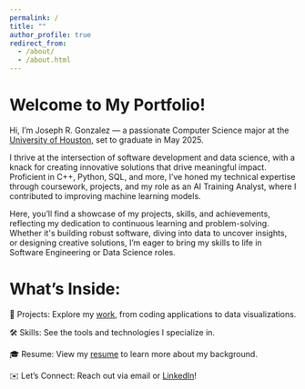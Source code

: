 ```yaml
---
permalink: /
title: ""
author_profile: true
redirect_from: 
  - /about/
  - /about.html
---
```

Welcome to My Portfolio!
======
Hi, I’m Joseph R. Gonzalez — a passionate Computer Science major at the [University of Houston](https://cs.uh.edu), set to graduate in May 2025.

I thrive at the intersection of software development and data science, with a knack for creating innovative solutions that drive meaningful impact. Proficient in C++, Python, SQL, and more, I’ve honed my technical expertise through coursework, projects, and my role as an AI Training Analyst, where I contributed to improving machine learning models.

Here, you’ll find a showcase of my projects, skills, and achievements, reflecting my dedication to continuous learning and problem-solving. Whether it's building robust software, diving into data to uncover insights, or designing creative solutions, I’m eager to bring my skills to life in Software Engineering or Data Science roles.

What’s Inside:
======
📂 Projects: Explore my [work](https://github.com/JosephRGonzalez), from coding applications to data visualizations.

🛠️ Skills: See the tools and technologies I specialize in.

🎓 Resume: View my [resume](https://josephrgonzalez.github.io/Portfolio/files/resume.pdf) to learn more about my background.

✉️ Let’s Connect: Reach out via email or [LinkedIn](www.linkedin.com/in/joseph-gonzalez-724b49240)!
